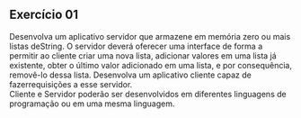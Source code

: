 ## Exercício 01

Desenvolva um aplicativo servidor que armazene em memória zero ou mais listas deString.
O servidor deverá oferecer uma interface de forma a permitir ao cliente criar uma nova lista,
adicionar valores em uma lista já existente, obter o último valor adicionado em uma lista, 
e por consequência, removê-lo dessa lista. Desenvolva um aplicativo cliente capaz de fazerrequisições a esse servidor.  
Cliente e Servidor poderão ser desenvolvidos em diferentes 
linguagens de programação ou em uma mesma linguagem.